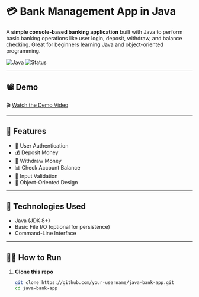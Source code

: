 # 💳 Bank Management App in Java

A **simple console-based banking application** built with Java to perform basic banking operations like user login, deposit, withdraw, and balance checking. Great for beginners learning Java and object-oriented programming.

![Java](https://img.shields.io/badge/Java-ED8B00?style=for-the-badge&logo=java&logoColor=white)
![Status](https://img.shields.io/badge/Status-Active-brightgreen?style=for-the-badge)

---

## 📽️ Demo

🎬 [Watch the Demo Video](https://www.linkedin.com/posts/dibyadyutidas_java-bankapp-studentproject-activity-7313801928314896384-y6p9?utm_source=share&utm_medium=member_desktop&rcm=ACoAAEx7obYBAnkpwP6U5C3pdGch2tNmuvy3gRY)

---

## 🚀 Features

- 🔐 User Authentication
- 💰 Deposit Money
- 🏧 Withdraw Money
- 📊 Check Account Balance
- 🚫 Input Validation
- 🧠 Object-Oriented Design

---

## 🧰 Technologies Used

- Java (JDK 8+)
- Basic File I/O (optional for persistence)
- Command-Line Interface

---

## 🧑‍💻 How to Run

1. **Clone this repo**
   ```bash
   git clone https://github.com/your-username/java-bank-app.git
   cd java-bank-app
